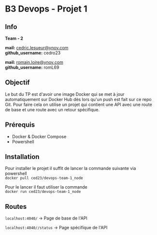 # B3 Devops - Projet 1
## Info

**Team - 2**

**mail:** cedric.lesueur@ynov.com <br>
**github​_username:** cedro23

**mail:** romain.loire@ynov.com <br>
**github​_username:** romL69

## Objectif
Le but du TP est d'avoir une image Docker qui se met à jour automatiquement sur Docker Hub dès lors qu'un push est fait sur ce repo Git.
Pour faire cela on utilise un projet qui contient une API avec une route de base et une route avec un retour spécifique.

## Prérequis

- Docker & Docker Compose
- Powershell

## Installation

Pour installer le projet il suffit de lancer la commande suivante via powershell <br>
`docker pull ced23/devops-team-1_node`

Pour le lancer il faut utiliser la commande <br>
`docker run ced23/devops-team-1_node`

## Routes

`localhost:4040/` &rarr; Page de base de l'API

`localhost:4040//status` &rarr; Page spécifique de l'API

